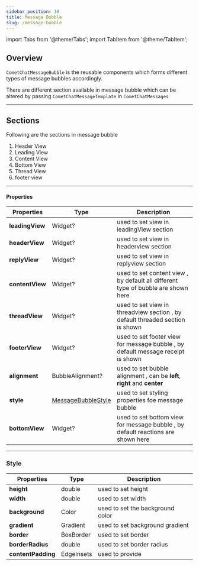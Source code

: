 ```yaml
---
sidebar_position: 10
title: Message Bubble
slug: /message-bubble
---
```


import Tabs from '@theme/Tabs';
import TabItem from '@theme/TabItem';

## Overview

`CometChatMessageBubble` is the reusable  components which forms different types of message bubbles accordingly.

There are different section available in message bubble which can be altered by passing `CometChatMessageTemplate` in `CometChatMessages`

---

## Sections

Following are the sections in message bubble

1. Header View
2. Leading View
3. Content View
4. Bottom View
5. Thread View
6. footer view

---

#### Properties

| Properties | Type | Description | 
| ---- | ---- | ---- | 
| **leadingView** | Widget? | used to set view in leadingView section | 
| **headerView** | Widget? | used to set view in headerview section | 
| **replyView** | Widget? | used to set view in  replyview section | 
| **contentView** | Widget? | used to set content view , by default all different type of bubble are shown here | 
| **threadView** | Widget? | used to set view in threadview section , by default threaded section is shown | 
| **footerView** | Widget? | used to set footer view for message bubble , by default message receipt is shown | 
| **alignment** | BubbleAlignment? | used to set bubble alignment , can be **left**, **right** and **center** | 
| **style** | [MessageBubbleStyle](/ui-kit/flutter/message-bubble#style) | used to set styling properties foe message bubble | 
| **bottomView** | Widget? | used to set bottom view for message bubble , by default reactions are shown here | 

---

### Style

| Properties | Type | Description | 
| ---- | ---- | ---- | 
| **height** | double | used to set height | 
| **width** | double | used to set width | 
| **background** | Color | used to set the background color | 
| **gradient** | Gradient | used to set background gradient | 
| **border** | BoxBorder | used to set border | 
| **borderRadius** | double | used to set border radius | 
| **contentPadding** | EdgeInsets | used to provide | 
